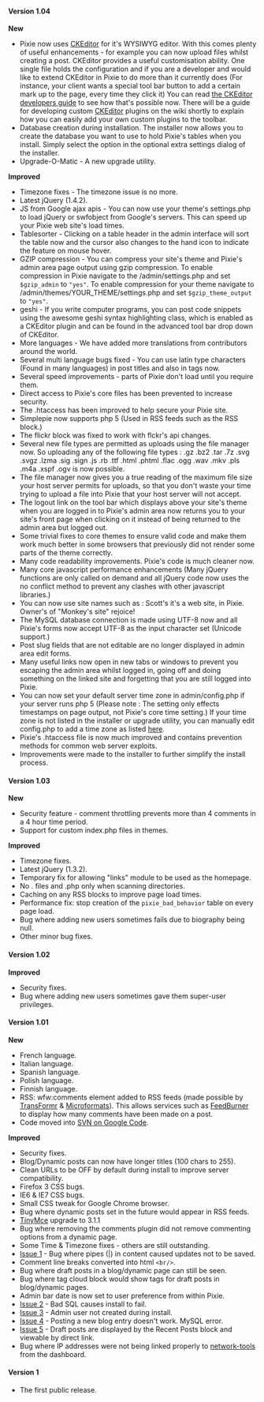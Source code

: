 #### Version 1.04 ####


**New**

  * Pixie now uses [CKEditor](http://ckeditor.com/) for it's WYSIWYG editor. With this comes plenty of useful enhancements - for example you can now upload files whilst creating a post. CKEditor provides a useful customisation ability. One single file holds the configuration and if you are a developer and would like to extend CKEditor in Pixie to do more than it currently does (For instance, your client wants a special tool bar button to add a certain mark up to the page, every time they click it) You can read [the CKEditor developers guide](http://docs.cksource.com/CKEditor_3.x/Developers_Guide) to see how that's possible now. There will be a guide for developing custom [CKEditor](http://ckeditor.com/) plugins on the wiki shortly to explain how you can easily add your own custom plugins to the toolbar.
  * Database creation during installation. The installer now allows you to create the database you want to use to hold Pixie's tables when you install. Simply select the option in the optional extra settings dialog of the installer.
  * Upgrade-O-Matic - A new upgrade utility.

**Improved**

  * Timezone fixes - The timezone issue is no more.
  * Latest jQuery (1.4.2).
  * JS from Google ajax apis - You can now use your theme's settings.php to load jQuery or swfobject from Google's servers. This can speed up your Pixie web site's load times.
  * Tablesorter - Clicking on a table header in the admin interface will sort the table now and the cursor also changes to the hand icon to indicate the feature on mouse hover.
  * GZIP compression - You can compress your site's theme and Pixie's admin area page output using gzip compression. To enable compression in Pixie navigate to the /admin/settings.php and set `$gzip_admin` to `"yes"`. To enable compression for your theme navigate to /admin/themes/YOUR\_THEME/settings.php and set `$gzip_theme_output` to `"yes"`.
  * geshi - If you write computer programs, you can post code snippets using the awesome geshi syntax highlighting class, which is enabled as a CKEditor plugin and can be found in the advanced tool bar drop down of CKEditor.
  * More languages - We have added more translations from contributors around the world.
  * Several multi language bugs fixed - You can use latin type characters (Found in many languages) in post titles and also in tags now.
  * Several speed improvements - parts of Pixie don't load until you require them.
  * Direct access to Pixie's core files has been prevented to increase security.
  * The .htaccess has been improved to help secure your Pixie site.
  * Simplepie now supports php 5 (Used in RSS feeds such as the RSS block.)
  * The flickr block was fixed to work with flckr's api changes.
  * Several new file types are permitted as uploads using the file manager now. So uploading any of the following file types : .gz .bz2 .tar .7z .svg .svgz .lzma .sig .sign .js .rb .ttf .html .phtml .flac .ogg .wav .mkv .pls .m4a .xspf .ogv is now possible.
  * The file manager now gives you a true reading of the maximum file size your host server permits for uploads, so that you don't waste your time trying to upload a file into Pixie that your host server will not accept.
  * The logout link on the tool bar which displays above your site's theme when you are logged in to Pixie's admin area now returns you to your site's front page when clicking on it instead of being returned to the admin area but logged out.
  * Some trivial fixes to core themes to ensure valid code and make them work much better in some browsers that previously did not render some parts of the theme correctly.
  * Many code readability improvements. Pixie's code is much cleaner now.
  * Many core javascript performance enhancements (Many jQuery functions are only called on demand and all jQuery code now uses the no conflict method to prevent any clashes with other javascript libraries.)
  * You can now use site names such as : Scott's it's a web site, in Pixie. Owner's of "Monkey's site" rejoice!
  * The MySQL database connection is made using UTF-8 now and all Pixie's forms now accept UTF-8 as the input character set (Unicode support.)
  * Post slug fields that are not editable are no longer displayed in admin area edit forms.
  * Many useful links now open in new tabs or windows to prevent you escaping the admin area whilst logged in, going off and doing something on the linked site and forgetting that you are still logged into Pixie.
  * You can now set your default server time zone in admin/config.php if your server runs php 5 (Please note : The setting only effects timestamps on page output, not Pixie's core time setting.) If your time zone is not listed in the installer or upgrade utility, you can manually edit config.php to add a time zone as listed [here](http://php.net/manual/en/timezones.php).
  * Pixie's .htaccess file is now much improved and contains prevention methods for common web server exploits.
  * Improvements were made to the installer to further simplify the install process.


#### Version 1.03 ####


**New**

  * Security feature - comment throttling prevents more than 4 comments in a 4 hour time period.
  * Support for custom index.php files in themes.

**Improved**

  * Timezone fixes.
  * Latest jQuery (1.3.2).
  * Temporary fix for allowing "links" module to be used as the homepage.
  * No . files and .php only when scanning directories.
  * Caching on any RSS blocks to improve page load times.
  * Performance fix: stop creation of the `pixie_bad_behavior` table on every page load.
  * Bug where adding new users sometimes fails due to biography being null.
  * Other minor bug fixes.

#### Version 1.02 ####

**Improved**

  * Security fixes.
  * Bug where adding new users sometimes gave them super-user privileges.

#### Version 1.01 ####

**New**

  * French language.
  * Italian language.
  * Spanish language.
  * Polish language.
  * Finnish language.
  * RSS: wfw:comments element added to RSS feeds (made possible by [TransFormr](http://transformr.co.uk/) & [Microformats](http://www.mircoformats.org)). This allows services such as [FeedBurner](http://www.feedburner.com) to display how many comments have been made on a post.
  * Code moved into [SVN on Google Code](http://code.google.com/p/pixie-cms/source/checkout).

**Improved**

  * Security fixes.
  * Blog/Dynamic posts can now have longer titles (100 chars to 255).
  * Clean URLs to be OFF by default during install to improve server compatibility.
  * Firefox 3 CSS bugs.
  * IE6 & IE7 CSS bugs.
  * Small CSS tweak for Google Chrome browser.
  * Bug where dynamic posts set in the future would appear in RSS feeds.
  * [TinyMce](http://tinymce.moxiecode.com/) upgrade to 3.1.1
  * Bug where removing the comments plugin did not remove commenting options from a dynamic page.
  * Some Time & Timezone fixes - others are still outstanding.
  * [Issue 1](http://code.google.com/p/pixie-cms/issues/detail?id=1) - Bug where pipes (|) in content caused updates not to be saved.
  * Comment line breaks converted into html `<br/>`.
  * Bug where draft posts in a blog/dynamic page can still be seen.
  * Bug where tag cloud block would show tags for draft posts in blog/dynamic pages.
  * Admin bar date is now set to user preference from within Pixie.
  * [Issue 2](http://code.google.com/p/pixie-cms/issues/detail?id=2) - Bad SQL causes install to fail.
  * [Issue 3](http://code.google.com/p/pixie-cms/issues/detail?id=3) - Admin user not created during install.
  * [Issue 4](http://code.google.com/p/pixie-cms/issues/detail?id=4) - Posting a new blog entry doesn't work. MySQL error.
  * [Issue 5](http://code.google.com/p/pixie-cms/issues/detail?id=5) - Draft posts are displayed by the Recent Posts block and viewable by direct link.
  * Bug where IP addresses were not being linked properly to [network-tools](http://network-tools.com/) from the dashboard.

#### Version 1 ####

  * The first public release.